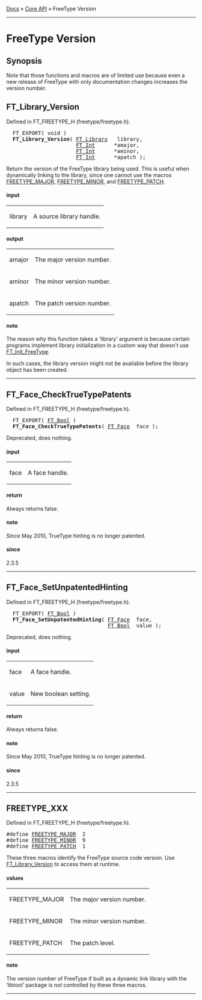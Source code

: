 [Docs](ft2-index.md) &raquo; [Core API](ft2-toc.md#core-api) &raquo; FreeType Version

-------------------------------

# FreeType Version

## Synopsis

Note that those functions and macros are of limited use because even a new release of FreeType with only documentation changes increases the version number.

## FT_Library_Version

Defined in FT_FREETYPE_H (freetype/freetype.h).

<div class = "codehilite">
<pre>
  FT_EXPORT( <span class="keyword">void</span> )
  <b>FT_Library_Version</b>( <a href="../ft2-base_interface/#ft_library">FT_Library</a>   library,
                      <a href="../ft2-basic_types/#ft_int">FT_Int</a>      *amajor,
                      <a href="../ft2-basic_types/#ft_int">FT_Int</a>      *aminor,
                      <a href="../ft2-basic_types/#ft_int">FT_Int</a>      *apatch );
</pre>
</div>


Return the version of the FreeType library being used. This is useful when dynamically linking to the library, since one cannot use the macros <a href="../ft2-version/#freetype_xxx">FREETYPE_MAJOR</a>, <a href="../ft2-version/#freetype_xxx">FREETYPE_MINOR</a>, and <a href="../ft2-version/#freetype_xxx">FREETYPE_PATCH</a>.

<h4>input</h4>
<table class="fields">
<tr><td class="val" id="library">library</td><td class="desc">
<p>A source library handle.</p>
</td></tr>
</table>

<h4>output</h4>
<table class="fields">
<tr><td class="val" id="amajor">amajor</td><td class="desc">
<p>The major version number.</p>
</td></tr>
<tr><td class="val" id="aminor">aminor</td><td class="desc">
<p>The minor version number.</p>
</td></tr>
<tr><td class="val" id="apatch">apatch</td><td class="desc">
<p>The patch version number.</p>
</td></tr>
</table>

<h4>note</h4>

The reason why this function takes a &lsquo;library&rsquo; argument is because certain programs implement library initialization in a custom way that doesn't use <a href="../ft2-base_interface/#ft_init_freetype">FT_Init_FreeType</a>.

In such cases, the library version might not be available before the library object has been created.

<hr>

## FT_Face_CheckTrueTypePatents

Defined in FT_FREETYPE_H (freetype/freetype.h).

<div class = "codehilite">
<pre>
  FT_EXPORT( <a href="../ft2-basic_types/#ft_bool">FT_Bool</a> )
  <b>FT_Face_CheckTrueTypePatents</b>( <a href="../ft2-base_interface/#ft_face">FT_Face</a>  face );
</pre>
</div>


Deprecated, does nothing.

<h4>input</h4>
<table class="fields">
<tr><td class="val" id="face">face</td><td class="desc">
<p>A face handle.</p>
</td></tr>
</table>

<h4>return</h4>

Always returns false.

<h4>note</h4>

Since May 2010, TrueType hinting is no longer patented.

<h4>since</h4>

2.3.5

<hr>

## FT_Face_SetUnpatentedHinting

Defined in FT_FREETYPE_H (freetype/freetype.h).

<div class = "codehilite">
<pre>
  FT_EXPORT( <a href="../ft2-basic_types/#ft_bool">FT_Bool</a> )
  <b>FT_Face_SetUnpatentedHinting</b>( <a href="../ft2-base_interface/#ft_face">FT_Face</a>  face,
                                <a href="../ft2-basic_types/#ft_bool">FT_Bool</a>  value );
</pre>
</div>


Deprecated, does nothing.

<h4>input</h4>
<table class="fields">
<tr><td class="val" id="face">face</td><td class="desc">
<p>A face handle.</p>
</td></tr>
<tr><td class="val" id="value">value</td><td class="desc">
<p>New boolean setting.</p>
</td></tr>
</table>

<h4>return</h4>

Always returns false.

<h4>note</h4>

Since May 2010, TrueType hinting is no longer patented.

<h4>since</h4>

2.3.5

<hr>

## FREETYPE_XXX

Defined in FT_FREETYPE_H (freetype/freetype.h).

<div class = "codehilite">
<pre>
#<span class="keyword">define</span> <a href="../ft2-version/#freetype_major">FREETYPE_MAJOR</a>  2
#<span class="keyword">define</span> <a href="../ft2-version/#freetype_minor">FREETYPE_MINOR</a>  9
#<span class="keyword">define</span> <a href="../ft2-version/#freetype_patch">FREETYPE_PATCH</a>  1
</pre>
</div>


These three macros identify the FreeType source code version. Use <a href="../ft2-version/#ft_library_version">FT_Library_Version</a> to access them at runtime.

<h4>values</h4>
<table class="fields">
<tr><td class="val" id="freetype_major">FREETYPE_MAJOR</td><td class="desc">
<p>The major version number.</p>
</td></tr>
<tr><td class="val" id="freetype_minor">FREETYPE_MINOR</td><td class="desc">
<p>The minor version number.</p>
</td></tr>
<tr><td class="val" id="freetype_patch">FREETYPE_PATCH</td><td class="desc">
<p>The patch level.</p>
</td></tr>
</table>

<h4>note</h4>

The version number of FreeType if built as a dynamic link library with the &lsquo;libtool&rsquo; package is _not_ controlled by these three macros.

<hr>

